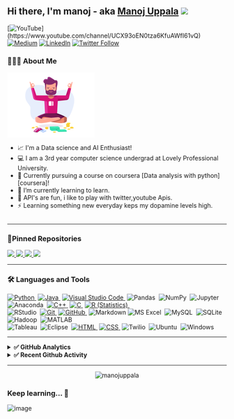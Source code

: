 ## Hi there, I'm manoj - aka [Manoj Uppala][github] <img src="https://raw.githubusercontent.com/iampavangandhi/iampavangandhi/master/gifs/Hi.gif" width="30px"></h2>

[![YouTube](https://img.shields.io/badge/youtube-%23FF0000.svg?&style=for-the-badge&logo=youtube&logoColor=white")](https://www.youtube.com/channel/UCX93oEN0tza6KfuAWfI61vQ)
[![Medium](https://img.shields.io/badge/medium-%2312100E.svg?&style=for-the-badge&logo=medium&logoColor=white)](https://medium.com/@uppala0863)
[![LinkedIn](https://img.shields.io/badge/linkedin-%230077B5.svg?&style=for-the-badge&logo=linkedin&logoColor=white)](https://www.linkedin.com/in/manojuppala/)
[![Twitter Follow](https://img.shields.io/twitter/follow/Manoj_0863?color=1DA1F2&logo=Twitter&style=for-the-badge)](https://twitter.com/intent/follow?original_referer=https%3A%2F%2Fgithub.com%2FManoj_0863&screen_name=Manoj_0863)

### 👨🏻‍💻 About Me

<div class="row">
<div class="column">
    <img align="center" width="200" height="150" src="https://github.com/manojuppala/manojuppala/blob/master/assets/080f909da46192c0db62b76330302b0c.gif?raw=true">
  </div>
  <div class="column">
  <ul>
    <li> 📈 I'm a Data science and AI Enthusiast! </li>
    <li> 💻 I am a 3rd year computer science undergrad at Lovely Professional University.</li>
    <li> 🔭 Currently pursuing a course on coursera [Data analysis with python][coursera]!</li>
    <li> 🌱 I’m currently learning to learn.</li>
    <li> 🥅 API's are fun, i like to play with twitter,youtube Apis.</li>
    <li> ⚡ Learning something new everyday keps my dopamine levels high.</li>
  </ul>
  </div>
</div>

---

### 📌Pinned Repositories

<p align="left">
<a href="https://github.com/manojuppala/IBM-Applied-Data-science-specialization">
  <img height="130em" src="https://github-readme-stats.vercel.app/api/pin/?username=manojuppala&repo=IBM-Applied-Data-science-specialization&title_color=ffffff&icon_color=3DEA6F&text_color=3DEA6F&bg_color=091258" />
</a>
<a href="https://github.com/manojuppala/Hadoop-MapReduce">
  <img height="130em" src="https://github-readme-stats.vercel.app/api/pin/?username=manojuppala&repo=Hadoop-MapReduce&title_color=ffffff&icon_color=3DEA6F&text_color=3DEA6F&bg_color=091258" />
</a>
<a href="https://github.com/manojuppala/R-programming">
  <img height="130em" src="https://github-readme-stats.vercel.app/api/pin/?username=manojuppala&repo=R-programming&title_color=ffffff&icon_color=3DEA6F&text_color=3DEA6F&bg_color=091258" />
</a>
<a href="https://github.com/manojuppala/Pygame">
  <img height="130em" src="https://github-readme-stats.vercel.app/api/pin/?username=manojuppala&repo=Pygame&title_color=ffffff&icon_color=3DEA6F&text_color=3DEA6F&bg_color=091258" />
</a>
</p>

---

### 🛠 Languages and Tools

[![Python](https://img.shields.io/badge/-Python-333333?style=flat&logo=python)&nbsp;][python]
[![Java](https://img.shields.io/badge/-Java-333333?style=flat&logo=Java&logoColor=FFA518)&nbsp;][java]
[![Visual Studio Code](https://img.shields.io/badge/-VScode-333333?style=flat&logo=visual-studio-code&logoColor=007ACC)&nbsp;][vscode]
![Pandas](https://img.shields.io/badge/-Pandas-333333?style=flat&logo=pandas)&nbsp;
![NumPy](https://img.shields.io/badge/-NumPy-333333?style=flat&logo=numpy)&nbsp;
![Jupyter](https://img.shields.io/badge/-Jupyter-333333?style=flat&logo=Jupyter)&nbsp;
![Anaconda](https://img.shields.io/badge/-Anaconda-333333?style=flat&logo=Anaconda)&nbsp;
[![C++](https://img.shields.io/badge/-C++-333333?style=flat&logo=C%2B%2B&logoColor=00599C)&nbsp;][c]
[![C](https://img.shields.io/badge/-C-333333?style=flat&logo=C&logoColor=A8B9CC)&nbsp;][c++]
[![R (Statistics)](https://img.shields.io/badge/-R-333333?style=flat&logo=R&logoColor=276DC3)&nbsp;][rlang]\
![RStudio](https://img.shields.io/badge/-RStudio-333333?style=flat&logo=rstudio)&nbsp;
[![Git](https://img.shields.io/badge/-Git-333333?style=flat&logo=git)&nbsp;][git]
[![GitHub](https://img.shields.io/badge/-GitHub-333333?style=flat&logo=github)&nbsp;][github]
![Markdown](https://img.shields.io/badge/-Markdown-333333?style=flat&logo=markdown)
![MS Excel](https://img.shields.io/twitter/url?color=333333&label=MS%20Excel&logo=Microsoft%20Excel&url=https%3A%2F%2Fimg.shields.io%2Fbadge%2F-Windows-333333%3Fstyle%3Dflat%26logo%3DWindows)&nbsp;
![MySQL](https://img.shields.io/twitter/url?color=000000&label=MySQL&logo=MySQL&url=https%3A%2F%2Fimg.shields.io%2Fbadge%2F-Windows-333333%3Fstyle%3Dflat%26logo%3DWindows)&nbsp;
![SQLite](https://img.shields.io/badge/-SQLite-333333?style=flat&logo=SQLite)&nbsp;
![Hadoop](https://img.shields.io/badge/-Hadoop-333333?style=flat&logo=Apache)&nbsp;
![MATLAB](https://img.shields.io/badge/-MATLAB-333333?style=flat&logo=Mathworks)&nbsp;\
![Tableau](https://img.shields.io/badge/-Tableau-333333?style=flat&logo=Tableau)&nbsp;
![Eclipse](https://img.shields.io/badge/-Eclipse-333333?style=flat&logo=eclipse-ide&logoColor=2C2255)&nbsp;
[![HTML](https://img.shields.io/badge/-HTML-333333?style=flat&logo=HTML5)&nbsp;][html]
[![CSS](https://img.shields.io/badge/-CSS-333333?style=flat&logo=CSS3&logoColor=1572B6)&nbsp;][css]
![Twilio](https://img.shields.io/badge/-Twilio-333333?style=flat&logo=Twilio)&nbsp;
![Ubuntu](https://img.shields.io/badge/-Ubuntu-333333?style=flat&logo=Ubuntu)&nbsp;
![Windows](https://img.shields.io/badge/-Windows-333333?style=flat&logo=Windows)&nbsp;

---

<details>
<summary><b>✅ GitHub Analytics</b></summary>
<p align="left">
<a href="https://github.com/manojuppala">
  <img height="160em" src="https://github-readme-stats-git-master.manojuppala.vercel.app/api?username=manojuppala&&show_icons=true&title_color=ffffff&icon_color=3DEA6F&text_color=3DEA6F&bg_color=091258" />
  <img height="160em" src="https://github-readme-stats.vercel.app/api/top-langs/?username=manojuppala&layout=compact&title_color=ffffff&icon_color=3DEA6F&text_color=3DEA6F&bg_color=091258" />
</a>
</p>
</details>

<details>
  <summary><b>✅ Recent Github Activity</b></summary>
  
<!--START_SECTION:activity-->

<!--END_SECTION:activity-->

</details>

---

<p align="center"><img width="100" src="https://komarev.com/ghpvc/?username=manojuppala&color=091258&style=flat-square&label=Visitors" alt="manojuppala"></p>

### Keep learning... 🏃

![image](https://github.com/saadeghi/saadeghi/blob/master/dino.gif)

[github]: https://github.com/manojuppala
[twitter]: https://twitter.com/Manoj_0863
[youtube]: https://www.youtube.com/channel/UCX93oEN0tza6KfuAWfI61vQ
[linkedin]: https://www.linkedin.com/in/manoj-uppala-1a8b33169/
[coursera]: https://www.coursera.org/learn/data-analysis-with-python
[vscode]: https://code.visualstudio.com/
[python]: https://www.python.org/doc/
[java]: https://docs.oracle.com/en/java/
[rlang]: https://github.com/manojuppala/R-programming
[matlab]: https://www.mathworks.com/products/matlab.html
[tableau]: https://www.tableau.com/
[git]: https://git-scm.com/doc
[github]: https://github.com/
[c++]: https://devdocs.io/cpp/
[c]: https://devdocs.io/c/
[css]: https://developer.mozilla.org/en-US/docs/Web/CSS#:~:text=Cascading%20Style%20Sheets%20(CSS)%20is,speech%2C%20or%20on%20other%20media.
[html]: https://devdocs.io/html/
